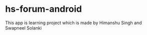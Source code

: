 # hs-forum-android
This app is learning project which is made by Himanshu Singh and Swapneel Solanki
